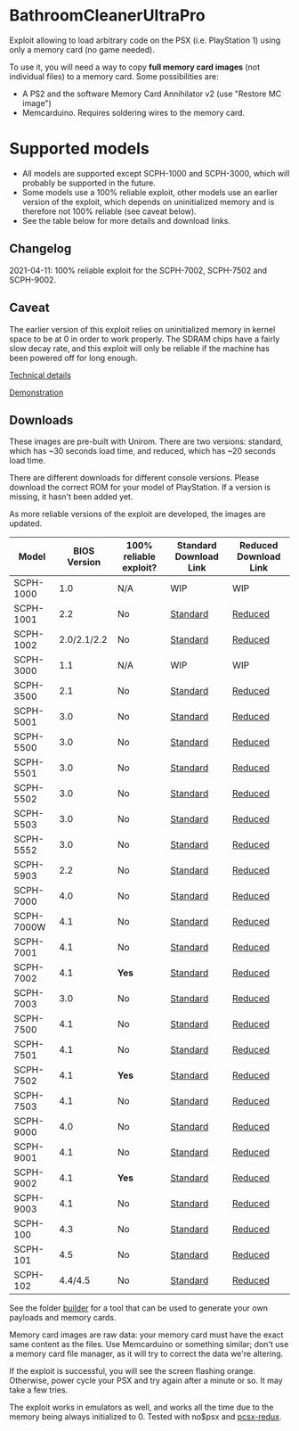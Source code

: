 # BathroomCleanerUltraPro
Exploit allowing to load arbitrary code on the PSX (i.e. PlayStation 1) using only a memory card (no game needed).

To use it, you will need a way to copy **full memory card images** (not individual files) to a memory card. Some possibilities are:

* A PS2 and the software Memory Card Annihilator v2 (use "Restore MC image")
* Memcarduino. Requires soldering wires to the memory card.

# Supported models

* All models are supported except SCPH-1000 and SCPH-3000, which will probably be supported in the future.
* Some models use a 100% reliable exploit, other models use an earlier version of the exploit, which depends on uninitialized memory and is therefore not 100% reliable (see caveat below).
* See the table below for more details and download links.

## Changelog
2021-04-11: 100% reliable exploit for the SCPH-7002, SCPH-7502 and SCPH-9002.

## Caveat

The earlier version of this exploit relies on uninitialized memory in kernel space to be at 0 in order to work properly. The SDRAM chips have a fairly slow decay rate, and this exploit will only be reliable if the machine has been powered off for long enough.

[Technical details](exploit/EXPLOIT.md)

[Demonstration](https://www.youtube.com/watch?v=29DI-N45V40)

## Downloads
These images are pre-built with Unirom. There are two versions: standard, which has ~30 seconds load time, and reduced, which has ~20 seconds load time.

There are different downloads for different console versions. Please download the correct ROM for your model of PlayStation. If a version is missing, it hasn't been added yet.

As more reliable versions of the exploit are developed, the images are updated.

| Model     | BIOS Version | 100% reliable exploit? | Standard Download Link | Reduced Download Link |
|-----------|--------------|------------------------|------------------------|-----------------------|
| SCPH-1000 | 1.0          | N/A | WIP | WIP |
| SCPH-1001 | 2.2          | No | [Standard](exploit/BathroomCleanerUltraPro-unirom-standard-bios3.x.mcd) | [Reduced](exploit/BathroomCleanerUltraPro-unirom-reduced-bios3.x.mcd) |
| SCPH-1002 | 2.0/2.1/2.2  | No | [Standard](exploit/BathroomCleanerUltraPro-unirom-standard-bios3.x.mcd) | [Reduced](exploit/BathroomCleanerUltraPro-unirom-reduced-bios3.x.mcd) |
| SCPH-3000 | 1.1          | N/A | WIP | WIP |
| SCPH-3500 | 2.1          | No | [Standard](exploit/BathroomCleanerUltraPro-unirom-standard-bios3.x.mcd) | [Reduced](exploit/BathroomCleanerUltraPro-unirom-reduced-bios3.x.mcd) |
| SCPH-5001 | 3.0          | No | [Standard](exploit/BathroomCleanerUltraPro-unirom-standard-bios3.x.mcd) | [Reduced](exploit/BathroomCleanerUltraPro-unirom-reduced-bios3.x.mcd) |
| SCPH-5500 | 3.0          | No | [Standard](exploit/BathroomCleanerUltraPro-unirom-standard-bios3.x.mcd) | [Reduced](exploit/BathroomCleanerUltraPro-unirom-reduced-bios3.x.mcd) |
| SCPH-5501 | 3.0          | No | [Standard](exploit/BathroomCleanerUltraPro-unirom-standard-bios3.x.mcd) | [Reduced](exploit/BathroomCleanerUltraPro-unirom-reduced-bios3.x.mcd) |
| SCPH-5502 | 3.0          | No | [Standard](exploit/BathroomCleanerUltraPro-unirom-standard-bios3.x.mcd) | [Reduced](exploit/BathroomCleanerUltraPro-unirom-reduced-bios3.x.mcd) |
| SCPH-5503 | 3.0          | No | [Standard](exploit/BathroomCleanerUltraPro-unirom-standard-bios3.x.mcd) | [Reduced](exploit/BathroomCleanerUltraPro-unirom-reduced-bios3.x.mcd) |
| SCPH-5552 | 3.0          | No | [Standard](exploit/BathroomCleanerUltraPro-unirom-standard-bios3.x.mcd) | [Reduced](exploit/BathroomCleanerUltraPro-unirom-reduced-bios3.x.mcd) |
| SCPH-5903 | 2.2          | No | [Standard](exploit/BathroomCleanerUltraPro-unirom-standard-bios3.x.mcd) | [Reduced](exploit/BathroomCleanerUltraPro-unirom-reduced-bios3.x.mcd) |
| SCPH-7000 | 4.0          | No | [Standard](exploit/BathroomCleanerUltraPro-unirom-standard-bios4.x.mcd) | [Reduced](exploit/BathroomCleanerUltraPro-unirom-reduced-bios4.x.mcd) |
| SCPH-7000W | 4.1         | No | [Standard](exploit/BathroomCleanerUltraPro-unirom-standard-bios4.x.mcd) | [Reduced](exploit/BathroomCleanerUltraPro-unirom-reduced-bios4.x.mcd) |
| SCPH-7001 | 4.1          | No | [Standard](exploit/BathroomCleanerUltraPro-unirom-standard-bios4.x.mcd) | [Reduced](exploit/BathroomCleanerUltraPro-unirom-reduced-bios4.x.mcd) |
| SCPH-7002 | 4.1          | **Yes** | [Standard](exploit/BathroomCleanerUltraPro-unirom-standard-bios4.x.mcd) | [Reduced](exploit/BathroomCleanerUltraPro-unirom-reduced-bios4.x.mcd) |
| SCPH-7003 | 3.0          | No | [Standard](exploit/BathroomCleanerUltraPro-unirom-standard-bios3.x.mcd) | [Reduced](exploit/BathroomCleanerUltraPro-unirom-reduced-bios3.x.mcd) |
| SCPH-7500 | 4.1          | No | [Standard](exploit/BathroomCleanerUltraPro-unirom-standard-bios4.x.mcd) | [Reduced](exploit/BathroomCleanerUltraPro-unirom-reduced-bios4.x.mcd) |
| SCPH-7501 | 4.1          | No | [Standard](exploit/BathroomCleanerUltraPro-unirom-standard-bios4.x.mcd) | [Reduced](exploit/BathroomCleanerUltraPro-unirom-reduced-bios4.x.mcd) |
| SCPH-7502 | 4.1          | **Yes** | [Standard](exploit/BathroomCleanerUltraPro-unirom-standard-bios4.x.mcd) | [Reduced](exploit/BathroomCleanerUltraPro-unirom-reduced-bios4.x.mcd) |
| SCPH-7503 | 4.1          | No | [Standard](exploit/BathroomCleanerUltraPro-unirom-standard-bios4.x.mcd) | [Reduced](exploit/BathroomCleanerUltraPro-unirom-reduced-bios4.x.mcd) |
| SCPH-9000 | 4.0          | No | [Standard](exploit/BathroomCleanerUltraPro-unirom-standard-bios4.x.mcd) | [Reduced](exploit/BathroomCleanerUltraPro-unirom-reduced-bios4.x.mcd) |
| SCPH-9001 | 4.1          | No | [Standard](exploit/BathroomCleanerUltraPro-unirom-standard-bios4.x.mcd) | [Reduced](exploit/BathroomCleanerUltraPro-unirom-reduced-bios4.x.mcd) |
| SCPH-9002 | 4.1          | **Yes** | [Standard](exploit/BathroomCleanerUltraPro-unirom-standard-bios4.x.mcd) | [Reduced](exploit/BathroomCleanerUltraPro-unirom-reduced-bios4.x.mcd) |
| SCPH-9003 | 4.1          | No | [Standard](exploit/BathroomCleanerUltraPro-unirom-standard-bios4.x.mcd) | [Reduced](exploit/BathroomCleanerUltraPro-unirom-reduced-bios4.x.mcd) |
| SCPH-100  | 4.3          | No | [Standard](exploit/BathroomCleanerUltraPro-unirom-standard-psone.mcd) | [Reduced](exploit/BathroomCleanerUltraPro-unirom-reduced-psone.mcd) |
| SCPH-101  | 4.5          | No | [Standard](exploit/BathroomCleanerUltraPro-unirom-standard-psone.mcd) | [Reduced](exploit/BathroomCleanerUltraPro-unirom-reduced-psone.mcd) |
| SCPH-102  | 4.4/4.5      | No | [Standard](exploit/BathroomCleanerUltraPro-unirom-standard-psone.mcd) | [Reduced](exploit/BathroomCleanerUltraPro-unirom-reduced-psone.mcd) |

See the folder [builder](builder) for a tool that can be used to generate your own payloads and memory cards.

Memory card images are raw data: your memory card must have the exact same content as the files. Use Memcarduino or something similar; don't use a memory card file manager, as it will try to correct the data we're altering.

If the exploit is successful, you will see the screen flashing orange. Otherwise, power cycle your PSX and try again after a minute or so. It may take a few tries.

The exploit works in emulators as well, and works all the time due to the memory being always initialized to 0. Tested with no$psx and [pcsx-redux](https://github.com/grumpycoders/pcsx-redux/).
